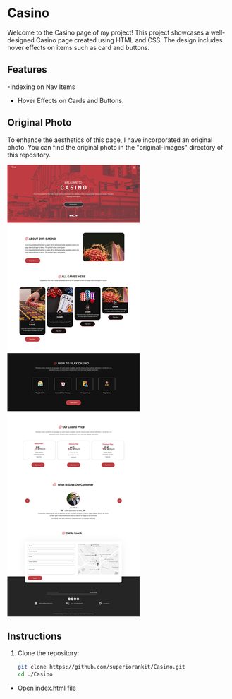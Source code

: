 # Casino

Welcome to the Casino page of my project! This project showcases a well-designed Casino page created using HTML and CSS. The design includes hover effects on items such as card and buttons.

## Features

-Indexing on Nav Items
- Hover Effects on Cards and Buttons.


## Original Photo

To enhance the aesthetics of this page, I have incorporated an original photo. You can find the original photo in the "original-images" directory of this repository.

![Original Photo](./original-image/original-image.png)


## Instructions

1. Clone the repository:

   ```bash
   git clone https://github.com/superiorankit/Casino.git
   cd ./Casino

- Open index.html file

